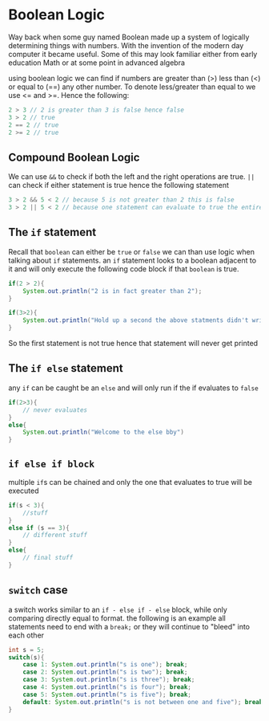 # Boolean Logic

Way back when some guy named Boolean made up a system of logically determining things with numbers. With the invention of the modern day computer it became useful. Some of this may look familiar either from early education Math or at some point in advanced algebra

using boolean logic we can find if numbers are greater than (>) less than (<) or equal to (==) any other number. To denote less/greater than equal to we use <= and >=. Hence the following:

```Java
2 > 3 // 2 is greater than 3 is false hence false
3 > 2 // true
2 == 2 // true
2 >= 2 // true
```

## Compound Boolean Logic

We can use `&&` to check if both the left and the right operations are true. `||` can check if either statement is true hence the following statement

```Java
3 > 2 && 5 < 2 // because 5 is not greater than 2 this is false
3 > 2 || 5 < 2 // because one statement can evaluate to true the entire statement is true
```

## The `if` statement

Recall that `boolean` can either be `true` or `false` we can than use logic when talking about `if` statements. an `if` statement looks to a boolean adjacent to it and will only execute the following code block if that `boolean` is true.

```Java
if(2 > 2){
    System.out.println("2 is in fact greater than 2");
}

if(3>2){
    System.out.println("Hold up a second the above statments didn't write")
}
```

So the first statement is not true hence that statement will never get printed

## The `if else` statement

any `if` can be caught be an `else` and will only run if the if evaluates to `false`

```Java
if(2>3){
    // never evaluates
}
else{
    System.out.println("Welcome to the else bby")
}
```

## `if else if block`

multiple `if`s can be chained and only the one that evaluates to true will be executed

```Java
if(s < 3){
    //stuff
}
else if (s == 3){
    // different stuff
}
else{
    // final stuff
}
```

## `switch` case

a switch works similar to an `if - else if - else` block, while only comparing directly equal to format. the following is an example all statements need to end with a `break;` or they will continue to "bleed" into each other
``` Java
int s = 5;
switch(s){
    case 1: System.out.println("s is one"); break;
    case 2: System.out.println("s is two"); break;
    case 3: System.out.println("s is three"); break;
    case 4: System.out.println("s is four"); break;
    case 5: System.out.println("s is five"); break;
    default: System.out.println("s is not between one and five"); break;
}
```
